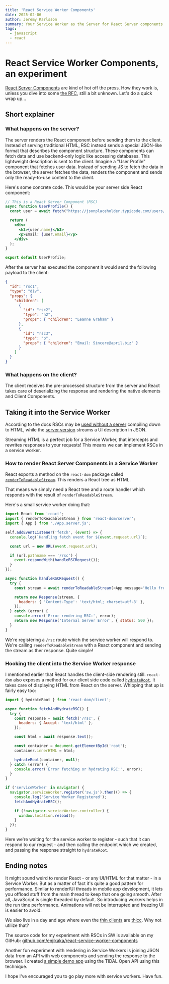 ```yaml
---
title: 'React Service Worker Components'
date: 2025-02-06
author: Jeremy Karlsson
summary: Your Service Worker as the Server for React Server components
tags:
  - javascript
  - react
---
```

# React Service Worker Components, an experiment

[React Server Components](https://react.dev/reference/rsc/server-components) are kind of hot off the press. How they work is, unless you dive into some [the RFC](https://github.com/reactjs/rfcs/blob/main/text/0188-server-components.md), still a bit unknown. Let's do a quick wrap up...

## Short explainer

### What happens on the server?

The server renders the React component before sending them to the client. Instead of serving traditional HTML, RSC instead sends a special JSON-like format that describes the component structure. These components can fetch data and use backend-only logic like accessing databases. This lightweight description is sent to the client. Imagine a "User Profile" component that fetches user data. Instead of sending JS to fetch the data in the browser, the server fetches the data, renders the component and sends only the ready-to-use content to the client.

Here's some concrete code. This would be your server side React component:

```jsx
// This is a React Server Component (RSC)
async function UserProfile() {
  const user = await fetch("https://jsonplaceholder.typicode.com/users/1").then(res => res.json());

  return (
    <div>
      <h2>{user.name}</h2>
      <p>Email: {user.email}</p>
    </div>
  );
}

export default UserProfile;
```

After the server has executed the component it would send the following payload to the client:

```json
{
  "id": "rsc1",
  "type": "div",
  "props": {
    "children": [
      {
        "id": "rsc2",
        "type": "h2",
        "props": { "children": "Leanne Graham" }
      },
      {
        "id": "rsc3",
        "type": "p",
        "props": { "children": "Email: Sincere@april.biz" }
      }
    ]
  }
}
```

### What happens on the client?

The client receives the pre-processed structure from the server and React takes care of deserializing the response and rendering the native elements and Client Components.

## Taking it into the Service Worker

According to the docs RSCs may be [used without a server](https://react.dev/reference/rsc/server-components#server-components-without-a-server) compiling down to HTML, while the [server version](https://react.dev/reference/rsc/server-components#server-components-with-a-server) streams a UI description in JSON. 

Streaming HTML is a perfect job for a Service Worker, that intercepts and rewrites responses to your requests! This means we can implement RSCs in a service worker.

### How to render React Server Components in a Service Worker

React exports a method on the `react-dom` package called [`renderToReadableStream`](https://react.dev/reference/react-dom/server/renderToReadableStream). This renders a React tree as HTML.

That means we simply need a React tree and a route handler which responds with the result of `renderToReadableStream`.

Here's a small service worker doing that:

```js
import React from 'react';
import { renderToReadableStream } from 'react-dom/server';
import { App } from './App.server.js';

self.addEventListener('fetch', (event) => {
  console.log(`Handling fetch event for ${event.request.url}`);

  const url = new URL(event.request.url);

  if (url.pathname === '/rsc') {
    event.respondWith(handleRSCRequest());
  }
});

async function handleRSCRequest() {
  try {
    const stream = await renderToReadableStream(<App message="Hello from RSC via Service Worker!" />);

    return new Response(stream, {
      headers: { 'Content-Type': 'text/html; charset=utf-8' },
    });
  } catch (error) {
    console.error('Error rendering RSC:', error);
    return new Response('Internal Server Error', { status: 500 });
  }
}
```

We're registering a `/rsc` route which the service worker will respond to. We're calling `renderToReadableStream` with a React component and sending the stream as ther response. Quite simple!

### Hooking the client into the Service Worker response

I mentioned earlier that React handles the client-side rendering still. `react-dom` also exposes a method for our client side code called [`hydrateRoot`](https://react.dev/reference/react-dom/client/hydrateRoot). It takes care of displaying HTML from React on the server. Whipping that up is fairly easy too:

```js
import { hydrateRoot } from 'react-dom/client';

async function fetchAndHydrateRSC() {
  try {
    const response = await fetch('/rsc', {
      headers: { Accept: 'text/html' },
    });

    const html = await response.text();

    const container = document.getElementById('root');
    container.innerHTML = html;

    hydrateRoot(container, null);
  } catch (error) {
    console.error('Error fetching or hydrating RSC:', error);
  }
}

if ('serviceWorker' in navigator) {
  navigator.serviceWorker.register('sw.js').then(() => {
    console.log('Service Worker Registered');
    fetchAndHydrateRSC();

    if (!navigator.serviceWorker.controller) {
      window.location.reload();
    }
  });
}
```

Here we're waiting for the service worker to register - such that it can respond to our request - and then calling the endpoint which we created, and passing the response straight to `hydrateRoot`.

## Ending notes

It might sound weird to render React - or any UI/HTML for that matter - in a Service Worker. But as a matter of fact it's quite a good pattern for performance. Similar to render/UI threads in mobile app development, it lets you offload stuff from the main thread to keep that one going smooth. After all, JavaScript is single threaded by default. So introducing workers helps in the run time performance. Animations will not be interrupted and freezing UI is easier to avoid.

We also live in a day and age where even the [thin clients](https://en.wikipedia.org/wiki/Thin_client) are [thicc](https://www.urbandictionary.com/define.php?term=thicc). Why not utilize that?

The source code for my experiment with RSCs in SW is available on my GitHub: [github.com/enjikaka/react-service-worker-components](https://github.com/enjikaka/react-service-worker-components)

Another fun experiment with rendering in Service Workers is joining JSON data from an API with web components and sending the response to the browser. I created [a simple demo app](https://github.com/enjikaka/tidal-sdk-demo-app) using the TIDAL Open API using this technique.

I hope I've encouraged you to go play more with service workers. Have fun.
